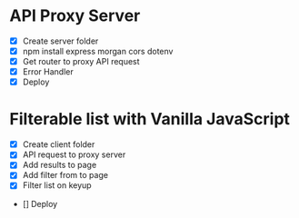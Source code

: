 # API Proxy Server

* [x] Create server folder
* [x] npm install express morgan cors dotenv
* [x] Get router to proxy API request
* [x] Error Handler
* [x] Deploy

# Filterable list with Vanilla JavaScript

* [x] Create client folder
* [x] API request to proxy server
* [x] Add results to page
* [x] Add filter from to page
* [x] Filter list on keyup
* [] Deploy